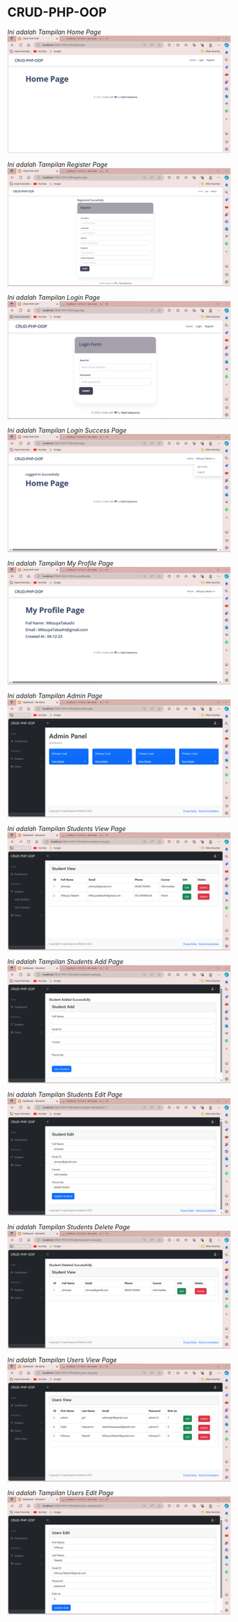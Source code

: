 # CRUD-PHP-OOP



*Ini adalah Tampilan Home Page*
![Home Page](https://github.com/septiisdayanna/CRUD-PHP-OOP/blob/main/Tampilan%20Web%20CRUD/Home%20Page.png)

*Ini adalah Tampilan Register Page*
![Register Page](https://github.com/septiisdayanna/CRUD-PHP-OOP/blob/main/Tampilan%20Web%20CRUD/Register.png)

*Ini adalah Tampilan Login Page*
![Login Page](https://github.com/septiisdayanna/CRUD-PHP-OOP/blob/main/Tampilan%20Web%20CRUD/Login.png)

*Ini adalah Tampilan Login Success Page*
![Login Success Page](https://github.com/septiisdayanna/CRUD-PHP-OOP/blob/main/Tampilan%20Web%20CRUD/Login%20Success.png)

*Ini adalah Tampilan My Profile Page*
![My Profile Page](https://github.com/septiisdayanna/CRUD-PHP-OOP/blob/main/Tampilan%20Web%20CRUD/My%20Profile.png)

*Ini adalah Tampilan Admin Page*
![Admin Page](https://github.com/septiisdayanna/CRUD-PHP-OOP/blob/main/Tampilan%20Web%20CRUD/Admin%20Page.png)

*Ini adalah Tampilan Students View Page*
![Students View Page](https://github.com/septiisdayanna/CRUD-PHP-OOP/blob/main/Tampilan%20Web%20CRUD/Student%20View.png)

*Ini adalah Tampilan Students Add Page*
![Students Add Page](https://github.com/septiisdayanna/CRUD-PHP-OOP/blob/main/Tampilan%20Web%20CRUD/Student%20Add.png)

*Ini adalah Tampilan Students Edit Page*
![Students Edit Page](https://github.com/septiisdayanna/CRUD-PHP-OOP/blob/main/Tampilan%20Web%20CRUD/Student%20Edit.png)

*Ini adalah Tampilan Students Delete Page*
![Students Delete Page](https://github.com/septiisdayanna/CRUD-PHP-OOP/blob/main/Tampilan%20Web%20CRUD/Student%20Delete.png)

*Ini adalah Tampilan Users View Page*
![Users View Page](https://github.com/septiisdayanna/CRUD-PHP-OOP/blob/main/Tampilan%20Web%20CRUD/Users%20View.png)

*Ini adalah Tampilan Users Edit Page*
![Users Edit Page](https://github.com/septiisdayanna/CRUD-PHP-OOP/blob/main/Tampilan%20Web%20CRUD/Users%20Edit.png)





